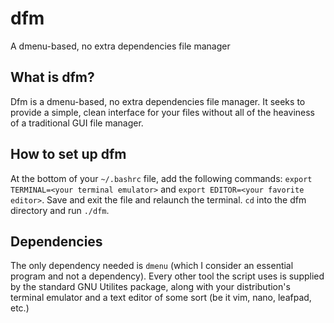 # dfm
A dmenu-based, no extra dependencies file manager

## What is dfm?
Dfm is a dmenu-based, no extra dependencies file manager. It seeks to provide a simple, clean interface for your files without all of the heaviness of a traditional GUI file manager.

## How to set up dfm
At the bottom of your `~/.bashrc` file, add the following commands: `export TERMINAL=<your terminal emulator>` and `export EDITOR=<your favorite editor>`. Save and exit the file and relaunch the terminal. `cd` into the dfm directory and run `./dfm`.

## Dependencies
The only dependency needed is `dmenu` (which I consider an essential program and not a dependency). 
Every other tool the script uses is supplied by the standard GNU Utilites package, along with your distribution's terminal emulator and a text editor of some sort (be it vim, nano, leafpad, etc.)
